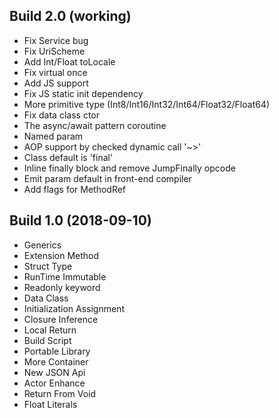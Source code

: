 

## Build 2.0 (working) ##
- Fix Service bug
- Fix UriScheme
- Add Int/Float toLocale
- Fix virtual once
- Add JS support
- Fix JS static init dependency
- More primitive type (Int8/Int16/Int32/Int64/Float32/Float64)
- Fix data class ctor
- The async/await pattern coroutine
- Named param
- AOP support by checked dynamic call '~>'
- Class default is 'final'
- Inline finally block and remove JumpFinally opcode
- Emit param default in front-end compiler
- Add flags for MethodRef

## Build 1.0 (2018-09-10) ##
- Generics
- Extension Method
- Struct Type
- RunTime Immutable
- Readonly keyword
- Data Class
- Initialization Assignment
- Closure Inference
- Local Return
- Build Script
- Portable Library
- More Container
- New JSON Api
- Actor Enhance
- Return From Void
- Float Literals
